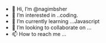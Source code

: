 - 👋 Hi, I’m @nagimbsher
- 👀 I’m interested in ..coding.
- 🌱 I’m currently learning ...Javascript 
- 💞️ I’m looking to collaborate on ...
- 📫 How to reach me ...

<!---
nagimbsher/nagimbsher is a ✨ special ✨ repository because its `README.md` (this file) appears on your GitHub profile.
You can click the Preview link to take a look at your changes.
--->
